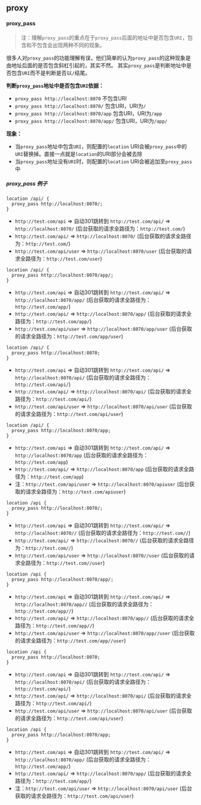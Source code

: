 ## proxy

#### proxy_pass

> 注：理解`proxy_pass`的重点在于`proxy_pass`后面的地址中是否包含`URI`，包含和不包含会出现两种不同的现象。

很多人对`proxy_pass`的功能理解有误，他们简单的认为`proxy_pass`的这种现象是由地址后面的是否包含斜杠引起的，其实不然。
其实`proxy_pass`是判断地址中是否包含`URI`而不是判断是否以`/`结尾。

**判断`proxy_pass`地址中是否包含`URI`依据：**
* `proxy_pass http://localhost:8070` 不包含URI
* `proxy_pass http://localhost:8070/` 包含URI，URI为`/`
* `proxy_pass http://localhost:8070/app` 包含URI，URI为`/app`
* `proxy_pass http://localhost:8070/app/` 包含URI，URI为`/app/`

**现象：**
* 当`proxy_pass`地址中包含`URI`，则配置的`location` URI会被`proxy_pass`中的`URI`替换掉。直接一点就是`location`的URI部分会被去除
* 当`proxy_pass`地址没有`URI`时，则配置的`location` URI会被追加至`proxy_pass`中

##### proxy_pass 例子

```nginx
location /api/ {
  proxy_pass http://localhost:8070/;
}
```

* `http://test.com/api` => 自动301跳转到 `http://test.com/api/` => `http://localhost:8070/` (后台获取的请求全路径为：`http://test.com/`)
* `http://test.com/api/` => `http://localhost:8070/` (后台获取的请求全路径为：`http://test.com/`)
* `http://test.com/api/user` => `http://localhost:8070/user` (后台获取的请求全路径为：`http://test.com/user`)

```nginx
location /api/ {
  proxy_pass http://localhost:8070/app/;
}
```

* `http://test.com/api` => 自动301跳转到 `http://test.com/api/` => `http://localhost:8070/app/` (后台获取的请求全路径为：`http://test.com/app/`)
* `http://test.com/api/` => `http://localhost:8070/app/` (后台获取的请求全路径为：`http://test.com/app/`)
* `http://test.com/api/user` => `http://localhost:8070/app/user` (后台获取的请求全路径为：`http://test.com/app/user`)

```nginx
location /api/ {
  proxy_pass http://localhost:8070;
}
```

* `http://test.com/api` => 自动301跳转到 `http://test.com/api/` => `http://localhost:8070/api/` (后台获取的请求全路径为：`http://test.com/api/`)
* `http://test.com/api/` => `http://localhost:8070/api/` (后台获取的请求全路径为：`http://test.com/api/`)
* `http://test.com/api/user` => `http://localhost:8070/api/user` (后台获取的请求全路径为：`http://test.com/api/user`)

```nginx
location /api/ {
  proxy_pass http://localhost:8070/app;
}
```

* `http://test.com/api` => 自动301跳转到 `http://test.com/api/` => `http://localhost:8070/app` (后台获取的请求全路径为：`http://test.com/app`)
* `http://test.com/api/` => `http://localhost:8070/app` (后台获取的请求全路径为：`http://test.com/app`)
* 注：`http://test.com/api/user` => `http://localhost:8070/apiuser` (后台获取的请求全路径为：`http://test.com/apiuser`)
    

    
```nginx
location /api {
  proxy_pass http://localhost:8070/;
}
```

* `http://test.com/api` => 自动301跳转到 `http://test.com/api/` => `http://localhost:8070//` (后台获取的请求全路径为：`http://test.com//`)
* `http://test.com/api/` => `http://localhost:8070//` (后台获取的请求全路径为：`http://test.com//`)
* `http://test.com/api/user` => `http://localhost:8070//user` (后台获取的请求全路径为：`http://test.com//user`)
    

```nginx
location /api {
  proxy_pass http://localhost:8070/app/;
}
```

* `http://test.com/api` => 自动301跳转到 `http://test.com/api/` => `http://localhost:8070/app//` (后台获取的请求全路径为：`http://test.com/app//`)
* `http://test.com/api/` => `http://localhost:8070/app//` (后台获取的请求全路径为：`http://test.com/app//`)
* `http://test.com/api/user` => `http://localhost:8070/app//user` (后台获取的请求全路径为：`http://test.com/app//user`)

```nginx
location /api {
  proxy_pass http://localhost:8070;
}
```

* `http://test.com/api` => 自动301跳转到 `http://test.com/api/` => `http://localhost:8070/api/` (后台获取的请求全路径为：`http://test.com/api/`)
* `http://test.com/api/` => `http://localhost:8070/api/` (后台获取的请求全路径为：`http://test.com/api/`)
* `http://test.com/api/user` => `http://localhost:8070/api/user` (后台获取的请求全路径为：`http://test.com/api/user`)

```nginx
location /api {
  proxy_pass http://localhost:8070/app;
}
```

* `http://test.com/api` => 自动301跳转到 `http://test.com/api/` => `http://localhost:8070/app/` (后台获取的请求全路径为：`http://test.com/app/`)
* `http://test.com/api/` => `http://localhost:8070/app/` (后台获取的请求全路径为：`http://test.com/app/`)
* 注：`http://test.com/api/user` => `http://localhost:8070/api/user` (后台获取的请求全路径为：`http://test.com/api/user`)
    